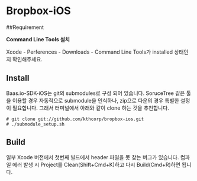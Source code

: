 # Bropbox-iOS

##Requirement 

**Command Line Tools 설치**

Xcode - Perferences - Downloads - Command Line Tools가 installed 상태인지 확인해주세요. 
<br>
## Install
Baas.io-SDK-iOS는 git의 submodules로 구성 되어 있습니다. SoruceTree 같은 툴을 이용할 경우 자동적으로 submodule을 인식하나, zip으로 다운의 경우 특별한 설정이 필요합니다. 그래서 터미널에서 아래와 같이 clone 하는 것을 추천합니다.

	# git clone git://github.com/kthcorp/bropbox-ios.git
	# ./submodule_setup.sh
	
## Build
일부 Xcode 버전에서 첫번째 빌드에서 header 파일을 못 찾는 버그가 있습니다. 컴파일 에러 발생 시 Project를 Clean(Shift+Cmd+K)하고 다시 Build(Cmd+R)하면 됩니다.
